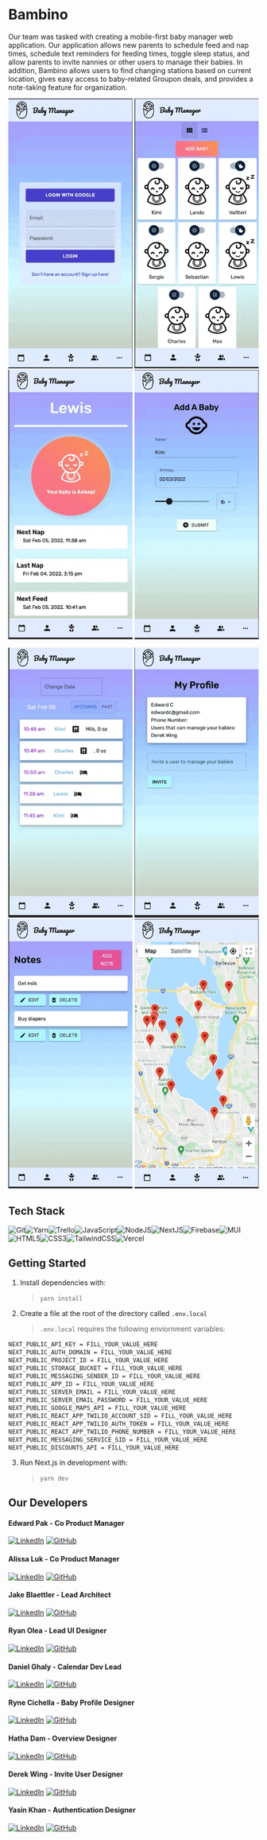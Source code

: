 # Bambino

Our team was tasked with creating a mobile-first baby manager web application. Our application allows new parents to schedule feed and nap times, schedule text reminders for feeding times, toggle sleep status, and allow parents to invite nannies or other users to manage their babies. In addition, Bambino allows users to find changing stations based on current location, gives easy access to baby-related Groupon deals, and provides a note-taking feature for organization.

<p align="center">
   <img width="250" alt="login demo" src="./demogifs/login.gif">
   <img width="250" alt="overview demo" src="./demogifs/overview.gif">
   <img width="250" alt="babyprofile demo" src="./demogifs/babyprofile.gif">
   <img width="250" alt="addbaby demo" src="./demogifs/add.gif">
</p>
<p align="center">
   <img width="250" alt="calendar demo" src="./demogifs/calendar.gif">
   <img width="250" alt="userprofile demo" src="./demogifs/profile.gif">
   <img width="250" alt="notes demo" src="./demogifs/notes.gif">
   <img width="250" alt="changingroom demo" src="./demogifs/changingroom.gif">
</p>

## Tech Stack

![Git](https://img.shields.io/badge/git-%23F05033.svg?style=for-the-badge&logo=git&logoColor=white)![Yarn](https://img.shields.io/badge/yarn-%232C8EBB.svg?style=for-the-badge&logo=yarn&logoColor=white)![Trello](https://img.shields.io/badge/Trello-%23026AA7.svg?style=for-the-badge&logo=Trello&logoColor=white)![JavaScript](https://img.shields.io/badge/javascript-%23323330.svg?style=for-the-badge&logo=javascript&logoColor=%23F7DF1E)![NodeJS](https://img.shields.io/badge/node.js-6DA55F?style=for-the-badge&logo=node.js&logoColor=white)![NextJS](https://img.shields.io/badge/Next-black?style=for-the-badge&logo=next.js&logoColor=white)![Firebase](https://img.shields.io/badge/firebase-%23039BE5.svg?style=for-the-badge&logo=firebase)![MUI](https://img.shields.io/badge/MUI-%230081CB.svg?style=for-the-badge&logo=material-ui&logoColor=white)![HTML5](https://img.shields.io/badge/html5-%23E34F26.svg?style=for-the-badge&logo=html5&logoColor=white)![CSS3](https://img.shields.io/badge/css3-%231572B6.svg?style=for-the-badge&logo=css3&logoColor=white)![TailwindCSS](https://img.shields.io/badge/Tailwind_CSS-38B2AC?style=for-the-badge&logo=tailwind-css&logoColor=white)![Vercel](https://img.shields.io/badge/vercel-%23000000.svg?style=for-the-badge&logo=vercel&logoColor=white)

## Getting Started

1. Install dependencies with:

   > `yarn install`

2. Create a file at the root of the directory called `.env.local`

   > `.env.local` requires the following enviornment variables:

```
NEXT_PUBLIC_API_KEY = FILL_YOUR_VALUE_HERE
NEXT_PUBLIC_AUTH_DOMAIN = FILL_YOUR_VALUE_HERE
NEXT_PUBLIC_PROJECT_ID = FILL_YOUR_VALUE_HERE
NEXT_PUBLIC_STORAGE_BUCKET = FILL_YOUR_VALUE_HERE
NEXT_PUBLIC_MESSAGING_SENDER_ID = FILL_YOUR_VALUE_HERE
NEXT_PUBLIC_APP_ID = FILL_YOUR_VALUE_HERE
NEXT_PUBLIC_SERVER_EMAIL = FILL_YOUR_VALUE_HERE
NEXT_PUBLIC_SERVER_EMAIL_PASSWORD = FILL_YOUR_VALUE_HERE
NEXT_PUBLIC_GOOGLE_MAPS_API = FILL_YOUR_VALUE_HERE
NEXT_PUBLIC_REACT_APP_TWILIO_ACCOUNT_SID = FILL_YOUR_VALUE_HERE
NEXT_PUBLIC_REACT_APP_TWILIO_AUTH_TOKEN = FILL_YOUR_VALUE_HERE
NEXT_PUBLIC_REACT_APP_TWILIO_PHONE_NUMBER = FILL_YOUR_VALUE_HERE
NEXT_PUBLIC_MESSAGING_SERVICE_SID = FILL_YOUR_VALUE_HERE
NEXT_PUBLIC_DISCOUNTS_API = FILL_YOUR_VALUE_HERE
```

3. Run Next.js in development with:

   > `yarn dev`

## Our Developers

#### **Edward Pak - Co Product Manager**

[![LinkedIn](https://img.shields.io/badge/linkedin-%230077B5.svg?style=for-the-badge&logo=linkedin&logoColor=white)](https://www.linkedin.com/in/edward-pak/)
[![GitHub](https://img.shields.io/badge/github-%23121011.svg?style=for-the-badge&logo=github&logoColor=white)](https://github.com/freshpak)

#### **Alissa Luk - Co Product Manager**

[![LinkedIn](https://img.shields.io/badge/linkedin-%230077B5.svg?style=for-the-badge&logo=linkedin&logoColor=white)](https://www.linkedin.com/in/alissa-luk/)
[![GitHub](https://img.shields.io/badge/github-%23121011.svg?style=for-the-badge&logo=github&logoColor=white)](https://github.com/aaluk)

#### **Jake Blaettler - Lead Architect**

[![LinkedIn](https://img.shields.io/badge/linkedin-%230077B5.svg?style=for-the-badge&logo=linkedin&logoColor=white)](https://www.linkedin.com/in/jrblaettler/)
[![GitHub](https://img.shields.io/badge/github-%23121011.svg?style=for-the-badge&logo=github&logoColor=white)](https://github.com/jrblaettler)

#### **Ryan Olea - Lead UI Designer**

[![LinkedIn](https://img.shields.io/badge/linkedin-%230077B5.svg?style=for-the-badge&logo=linkedin&logoColor=white)](https://www.linkedin.com/in/ryan-olea/)
[![GitHub](https://img.shields.io/badge/github-%23121011.svg?style=for-the-badge&logo=github&logoColor=white)](https://github.com/ryanaolea)

#### **Daniel Ghaly - Calendar Dev Lead**

[![LinkedIn](https://img.shields.io/badge/linkedin-%230077B5.svg?style=for-the-badge&logo=linkedin&logoColor=white)](https://www.linkedin.com/in/danielghaly/)
[![GitHub](https://img.shields.io/badge/github-%23121011.svg?style=for-the-badge&logo=github&logoColor=white)](https://github.com/Daniel-Ghaly)

#### **Ryne Cichella - Baby Profile Designer**

[![LinkedIn](https://img.shields.io/badge/linkedin-%230077B5.svg?style=for-the-badge&logo=linkedin&logoColor=white)](https://linkedin.com/in/ryneci)
[![GitHub](https://img.shields.io/badge/github-%23121011.svg?style=for-the-badge&logo=github&logoColor=white)](https://github.com/ryneci)

#### **Hatha Dam - Overview Designer**

[![LinkedIn](https://img.shields.io/badge/linkedin-%230077B5.svg?style=for-the-badge&logo=linkedin&logoColor=white)](https://www.linkedin.com/in/hathadam/)
[![GitHub](https://img.shields.io/badge/github-%23121011.svg?style=for-the-badge&logo=github&logoColor=white)](https://github.com/hathadam)

#### **Derek Wing - Invite User Designer**

[![LinkedIn](https://img.shields.io/badge/linkedin-%230077B5.svg?style=for-the-badge&logo=linkedin&logoColor=white)](https://www.linkedin.com/in/derekwing)
[![GitHub](https://img.shields.io/badge/github-%23121011.svg?style=for-the-badge&logo=github&logoColor=white)](https://www.github.com/derekwing)

#### **Yasin Khan - Authentication Designer**

[![LinkedIn](https://img.shields.io/badge/linkedin-%230077B5.svg?style=for-the-badge&logo=linkedin&logoColor=white)](https://www.linkedin.com/in/yasinnkhann/)
[![GitHub](https://img.shields.io/badge/github-%23121011.svg?style=for-the-badge&logo=github&logoColor=white)](https://github.com/yasinnkhann)

